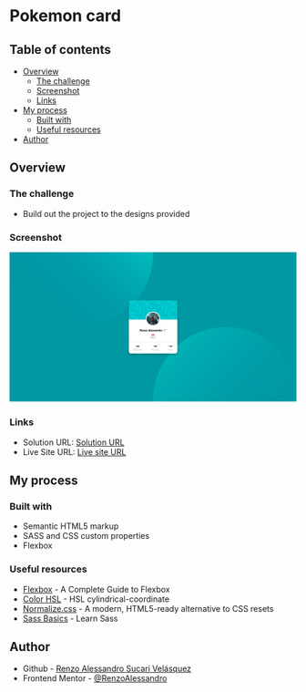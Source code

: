 # Pokemon card

## Table of contents

- [Overview](#overview)
  - [The challenge](#the-challenge)
  - [Screenshot](#screenshot)
  - [Links](#links)
- [My process](#my-process)
  - [Built with](#built-with)
  - [Useful resources](#useful-resources)
- [Author](#author)

## Overview

### The challenge

- Build out the project to the designs provided

### Screenshot

![](./screenshot.png)

### Links

- Solution URL: [Solution URL](https://github.com/RenzoAlessandro/profile-card-component)
- Live Site URL: [Live site URL](https://renzoalessandro.github.io/profile-card-component/)

## My process

### Built with

- Semantic HTML5 markup
- SASS and CSS custom properties
- Flexbox

### Useful resources

- [Flexbox](https://css-tricks.com/snippets/css/a-guide-to-flexbox/) - A Complete Guide to Flexbox
- [Color HSL](https://developer.mozilla.org/es/docs/Web/CSS/color_value) -  HSL cylindrical-coordinate
- [Normalize.css](https://necolas.github.io/normalize.css/) -  A modern, HTML5-ready alternative to CSS resets
- [Sass Basics](https://sass-lang.com/guide/) - Learn Sass

## Author

- Github - [Renzo Alessandro Sucari Velásquez](https://github.com/RenzoAlessandro/)
- Frontend Mentor - [@RenzoAlessandro](https://www.frontendmentor.io/profile/RenzoAlessandro)

